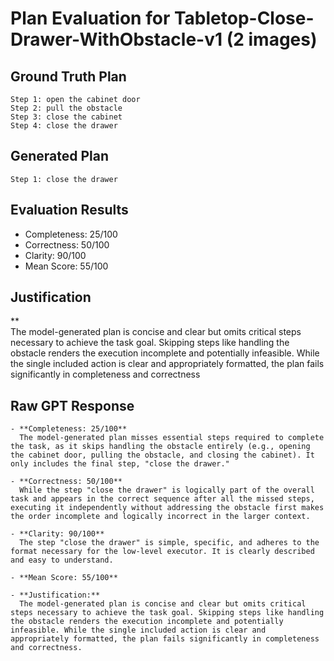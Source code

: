 # Plan Evaluation for Tabletop-Close-Drawer-WithObstacle-v1 (2 images)

## Ground Truth Plan
```
Step 1: open the cabinet door
Step 2: pull the obstacle
Step 3: close the cabinet
Step 4: close the drawer
```

## Generated Plan
```
Step 1: close the drawer
```

## Evaluation Results
- Completeness: 25/100
- Correctness: 50/100
- Clarity: 90/100
- Mean Score: 55/100

## Justification
**  
  The model-generated plan is concise and clear but omits critical steps necessary to achieve the task goal. Skipping steps like handling the obstacle renders the execution incomplete and potentially infeasible. While the single included action is clear and appropriately formatted, the plan fails significantly in completeness and correctness

## Raw GPT Response
```
- **Completeness: 25/100**  
  The model-generated plan misses essential steps required to complete the task, as it skips handling the obstacle entirely (e.g., opening the cabinet door, pulling the obstacle, and closing the cabinet). It only includes the final step, "close the drawer."

- **Correctness: 50/100**  
  While the step "close the drawer" is logically part of the overall task and appears in the correct sequence after all the missed steps, executing it independently without addressing the obstacle first makes the order incomplete and logically incorrect in the larger context.

- **Clarity: 90/100**  
  The step "close the drawer" is simple, specific, and adheres to the format necessary for the low-level executor. It is clearly described and easy to understand.

- **Mean Score: 55/100**

- **Justification:**  
  The model-generated plan is concise and clear but omits critical steps necessary to achieve the task goal. Skipping steps like handling the obstacle renders the execution incomplete and potentially infeasible. While the single included action is clear and appropriately formatted, the plan fails significantly in completeness and correctness.
```
